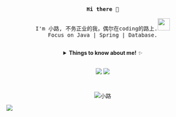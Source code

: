  <p align="center">
  <samp>
    <strong>
      Hi there 👋
    </strong>
    <br><br>
    I'm 小路, 不务正业的我，偶尔在coding的路上.<img src="https://media.giphy.com/media/WUlplcMpOCEmTGBtBW/giphy.gif"  width="32" height="32" /><br>
    Focus on Java | Spring | Database.
    <br><br>
  </samp>
</p>

<details>
  <summary align="center"> <b> Things to know about me! </b> <i>✨</i> </summary>
  
  <br>

---

- 🔭 I’m currently contributing to the organization [Lotharing](https://github.com/Lotharing)
- 🌱 I’m currently learning Microservice & Golang
- 💬 Please leave your comments [here](https://github.com/Lotharing/Lotharing/issues)

---

**- Languages and Tools:**  

<div align="center">
 
 <code><a href="https://github.com/Lotharing?tab=repositories"><img height="20" src="https://img.shields.io/badge/-Java-ed5a65?style=for-the-badge&logo=Java&logoColor=fff" style="vertical-align:top; margin:4px"></a></code>
 <code><a href="https://github.com/Lotharing?tab=repositories&q=&type=&language=go"><img height="20" src="https://img.shields.io/badge/-Go-00ADD8?style=for-the-badge&logo=Go&logoColor=fff" style="vertical-align:top; margin:4px"></a></code>
 <code><a href="https://github.com/Lotharing?tab=repositories"><img height="20" src="https://img.shields.io/badge/-Spring-229453?style=for-the-badge&logo=Spring&logoColor=fff" style="vertical-align:top; margin:4px"></a></code>
 <code><a href="https://github.com/Lotharing?tab=repositories"><img height="20" src="https://img.shields.io/badge/-Mysql-346c9c?style=for-the-badge&logo=Mysql&logoColor=fff" style="vertical-align:top; margin:4px"></a></code>
 <code><a href="https://github.com/Lotharing?tab=repositories"><img height="20" src="https://img.shields.io/badge/-RabbitMQ-fc8c23?style=for-the-badge&logo=Rabbitmq&logoColor=fff" style="vertical-align:top; margin:4px"></a></code>
  <code><a href="https://github.com/Lotharing?tab=repositories"><img height="20" src="https://img.shields.io/badge/-Redis-DC143C?style=for-the-badge&logo=Redis&logoColor=fff" style="vertical-align:top; margin:4px"></a></code>
 <code><a href="https://github.com/Lotharing?tab=repositories"><img height="20" src="https://img.shields.io/badge/-ElasticSearch-15559a?style=for-the-badge&logo=ElasticSearch&logoColor=fff" style="vertical-align:top; margin:4px"></a></code>
  <code><a href="https://github.com/Lotharing?tab=repositories"><img height="20" src="https://img.shields.io/badge/-Docker-63bbd0?style=for-the-badge&logo=docker&logoColor=fff" style="vertical-align:top; margin:4px"></a></code>

</div>

---

</details>

<br>

<p align="center">
  <img src="https://github-readme-stats.vercel.app/api?username=Lotharing&show_icons=true&theme=algolia&include_all_commits=true&hide=contribs&count_private=true&line_height=32" style="vertical-align:top;">
    <img src="https://github-readme-stats.vercel.app/api/top-langs/?username=Lotharing&show_icons=true&theme=algolia&langs_count=3&layout=default&hide_border=false&hide=javascript,html,css" style="vertical-align:top;">
</p>
<br>
<p align="center"> <img src="https://komarev.com/ghpvc/?username=Lotharing&color=blue&label=views" alt="小路" /> </p>

<img src="https://camo.githubusercontent.com/a2f4a3a45e5ca8ea9ae5253e808c8d13c709cd54/687474703a2f2f72616e646f6a732e636f6d2f696d616765732f62617273536d616c6c2e676966" />


<!--

**Lotharing/Lotharing** is a ✨ _special_ ✨ repository because its `README.md` (this file) appears on your GitHub profile.

Here are some ideas to get you started:

- 🔭 I’m currently working on ...
- 🌱 I’m currently learning ...
- 👯 I’m looking to collaborate on ...
- 🤔 I’m looking for help with ...
- 💬 Ask me about ...
- 📫 How to reach me: ...
- 😄 Pronouns: ...
- ⚡ Fun fact: ...
-->
